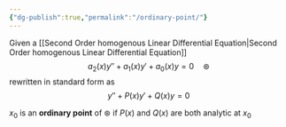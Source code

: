 ```yaml
---
{"dg-publish":true,"permalink":"/ordinary-point/"}
---
```


Given a [[Second Order homogenous Linear Differential Equation\|Second Order homogenous Linear Differential Equation]]
$$
a_2(x)y'' + a_1(x)y' + a_0(x)y = 0 \quad \circledast
$$
rewritten in standard form as
$$
y'' + P(x) y' + Q(x) y = 0
$$

$x_0$ is an **ordinary point** of $\circledast$ if $P(x)$ and $Q(x)$ are both analytic at $x_0$